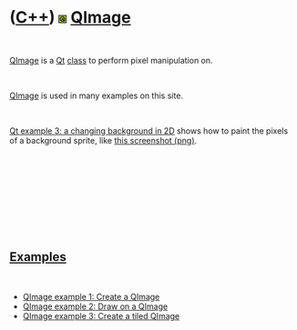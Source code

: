 



 

 

 

 

 

([C++](Cpp.md)) ![Qt](PicQt.png) [QImage](CppQImage.md)
=========================================================

 

[QImage](CppQImage.md) is a [Qt](CppQt.md) [class](CppClass.md) to
perform pixel manipulation on.

 

[QImage](CppQImage.md) is used in many examples on this site.

 

[Qt example 3: a changing background in 2D](CppQtExample3.md) shows how
to paint the pixels of a background sprite, like [this screenshot
(png)](CppQtExample3.png).

 

 

 

 

 

[Examples](CppExample.md)
--------------------------

 

-   [QImage example 1: Create a QImage](CppQImageExample1.md)
-   [QImage example 2: Draw on a QImage](CppQImageExample2.md)
-   [QImage example 3: Create a tiled QImage](CppQImageExample3.md)

 

 

 

 

 





 



